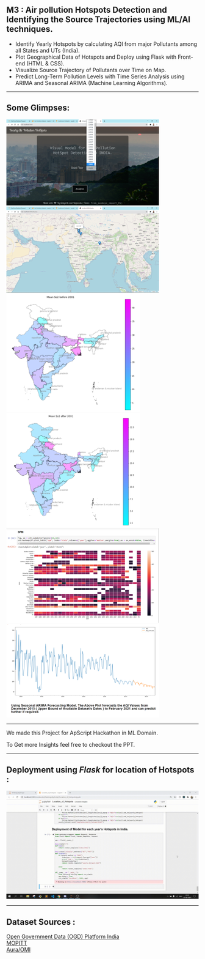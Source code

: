 ## M3 : Air pollution Hotspots Detection and Identifying the Source Trajectories using ML/AI techniques.
<ul>
<li>
	Identify Yearly Hotspots by calculating AQI from major Pollutants among all States and UTs (India).</li>
<li>Plot Geographical Data of Hotspots and Deploy using Flask with Front-end (HTML & CSS).
<li>
	Visualize Source Trajectory of Pollutants over Time on Map.</li>
	<li>Predict Long-Term Pollution Levels with Time Series Analysis using ARIMA and Seasonal ARIMA (Machine Learning Algorithms).</li>
</li>
</ul>
<hr>
<h2>Some Glimpses:</h2> 
<img src = "README_Resources/yearselect.png" width= "400" > <span> <img src = "README_Resources/hotspotsmap.png" width= "400" >
<img src = "README_Resources/before2001.png" width= "350" > <span> <img src = "README_Resources/after2001.png" width= "350" >
<img src = "README_Resources/heatmap.png" width= "400" > <span> <img src = "README_Resources/forecast.png" width= "400" >	
<hr>
<p>We made this Project for ApScript Hackathon in ML Domain.</p>

<p>To Get more Insights feel free to checkout the PPT.</p>
<hr>
 <h2> Deployment using <em>Flask</em> for location of Hotspots :</h2>
<img src="README_Resources/modelgif.gif" width="600">
<hr>
<h2> Dataset Sources : </h2>
<a href='https://data.gov.in/catalog/historical-daily-ambient-air-quality-data?filters%5Bfield_catalog_reference%5D=1140581&format=json&offset=0&limit=6&sort%5Bcreated%5D=desc'> Open Government Data (OGD) Platform India</a>
<br>
<a href='https://eosweb.larc.nasa.gov/project/mopitt/mopitt_table'>MOPITT</a>
<br>
<a href='https://giovanni.gsfc.nasa.gov/giovanni/#service=TmAvMp&starttime=&endtime=&dataKeyword=Ozone'>Aura/OMI</a>
